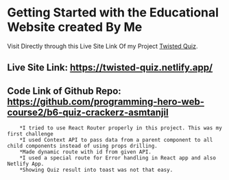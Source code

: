# Getting Started with the Educational Website created By Me

Visit Directly through this Live Site Link Of my Project [Twisted Quiz](https://twisted-quiz.netlify.app/).

## Live Site Link: https://twisted-quiz.netlify.app/

## Code Link of Github Repo: https://github.com/programming-hero-web-course2/b6-quiz-crackerz-asmtanjil


        *I tried to use React Router properly in this project. This was my first challenge
        *I used Context API to pass data from a parent component to all child components instead of using props drilling.
        *Made dynamic route with id from given API.
        *I used a special route for Error handling in React app and also Netlify App.
        *Showing Quiz result into toast was not that easy.
